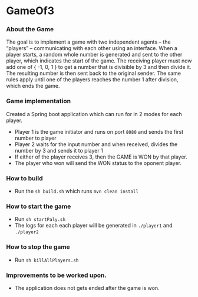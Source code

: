 # GameOf3

### About the Game

The goal is to implement a game with two independent agents – the “players” –
communicating with each other using an interface.
When a player starts, a random whole number is generated and sent to the other player, which indicates the start of the game. The receiving player must now add one of { -1, 0, 1 } to get a number that is divisible by 3 and then divide it. The resulting number is then sent back to the original sender.
The same rules apply until one of the players reaches the number 1 after division, which ends the game.

### Game implementation 

Created a Spring boot application which can run for in 2 modes for each player.

- Player 1 is the game initiator and runs on port `8080` and sends the first number to player
- Player 2 waits for the input number and when received, divides the number by 3 and sends it to player 1
- If either of the player receives 3, then the GAME is WON by that player.
- The player who won will send the WON status to the oponent player.

### How to build 
 - Run the `sh build.sh` which runs `mvn clean install`

### How to start the game 
- Run `sh startPaly.sh`
- The logs for each each player will be generated in `./player1` and `./player2`

### How to stop the game
- Run `sh killAllPlayers.sh`

### Improvements to be worked upon. 
- The application does not gets ended after the game is won.
